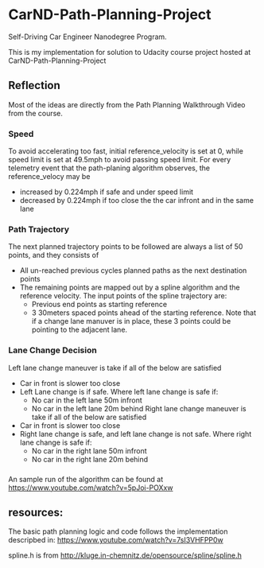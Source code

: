 # CarND-Path-Planning-Project
Self-Driving Car Engineer Nanodegree Program.

This is my implementation for solution to Udacity course project hosted at CarND-Path-Planning-Project

## Reflection
Most of the ideas are directly from the Path Planning Walkthrough Video from the course.

### Speed 
To avoid accelerating too fast, initial reference_velocity is set at 0, while speed limit is set at 49.5mph to avoid passing speed limit. For every telemetry event that the path-planing algorithm observes, the reference_velocy may be 
 * increased by 0.224mph if safe and under speed limit
 * decreased by 0.224mph if too close the the car infront and in the same lane
 
### Path Trajectory
The next planned trajectory points to be followed are always a list of 50 points, and they consists of
 * All un-reached previous cycles planned paths as the next destination points
 * The remaining points are mapped out by a spline algorithm and the reference velocity. The input points of the spline trajectory are:
   * Previous end points as starting reference
   * 3 30meters spaced points ahead of the starting reference. Note that if a change lane manuver is in place, these 3 points could be pointing to the adjacent lane. 

### Lane Change Decision
Left lane change maneuver is take if all of the below are satisfied
 * Car in front is slower too close
 * Left Lane change is if safe. Where left lane change is safe if:
   * No car in the left lane 50m infront
   * No car in the left lane 20m behind
Right lane change maneuver is take if all of the below are satisfied
 * Car in front is slower too close
 * Right lane change is safe, and left lane change is not safe. Where right lane change is safe if:
   * No car in the right lane 50m infront
   * No car in the right lane 20m behind

###
An sample run of the algorithm can be found at 
https://www.youtube.com/watch?v=5pJoi-POXxw

## resources:
The basic path planning logic and code follows the implementation descripbed in:
https://www.youtube.com/watch?v=7sI3VHFPP0w

spline.h is from 
http://kluge.in-chemnitz.de/opensource/spline/spline.h


